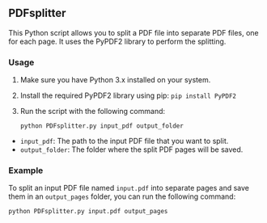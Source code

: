 ## PDFsplitter

This Python script allows you to split a PDF file into separate PDF files, one for each page. It uses the PyPDF2 library to perform the splitting.

### Usage

1. Make sure you have Python 3.x installed on your system.

2. Install the required PyPDF2 library using pip:
```pip install PyPDF2```

3. Run the script with the following command:
    
    `python PDFsplitter.py input_pdf output_folder`
- `input_pdf`: The path to the input PDF file that you want to split.
- `output_folder`: The folder where the split PDF pages will be saved.

### Example

To split an input PDF file named `input.pdf` into separate pages and save them in an `output_pages` folder, you can run the following command:

    python PDFsplitter.py input.pdf output_pages